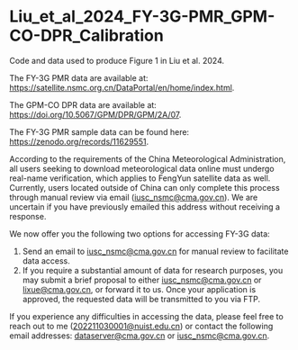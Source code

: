 # Liu_et_al_2024_FY-3G-PMR_GPM-CO-DPR_Calibration
Code and data used to produce Figure 1 in Liu et al. 2024.

The FY-3G PMR data are available at: https://satellite.nsmc.org.cn/DataPortal/en/home/index.html.

The GPM-CO DPR data are available at: https://doi.org/10.5067/GPM/DPR/GPM/2A/07.

The FY-3G PMR sample data can be found here: https://zenodo.org/records/11629551.

According to the requirements of the China Meteorological Administration, all users seeking to download meteorological data online must undergo real-name verification, which applies to FengYun satellite data as well. Currently, users located outside of China can only complete this process through manual review via email (iusc_nsmc@cma.gov.cn). We are uncertain if you have previously emailed this address without receiving a response.

We now offer you the following two options for accessing FY-3G data:

1.	Send an email to iusc_nsmc@cma.gov.cn for manual review to facilitate data access.
2.	If you require a substantial amount of data for research purposes, you may submit a brief proposal to either iusc_nsmc@cma.gov.cn or lixue@cma.gov.cn, or forward it to us. Once your application is approved, the requested data will be transmitted to you via FTP.

If you experience any difficulties in accessing the data, please feel free to reach out to me (202211030001@nuist.edu.cn) or contact the following email addresses: dataserver@cma.gov.cn or iusc_nsmc@cma.gov.cn.
